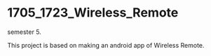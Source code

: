 # 1705_1723_Wireless_Remote
semester 5. 

This project is based on making an android app of Wireless Remote.
